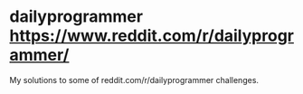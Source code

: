 # dailyprogrammer https://www.reddit.com/r/dailyprogrammer/

My solutions to some of reddit.com/r/dailyprogrammer challenges.



